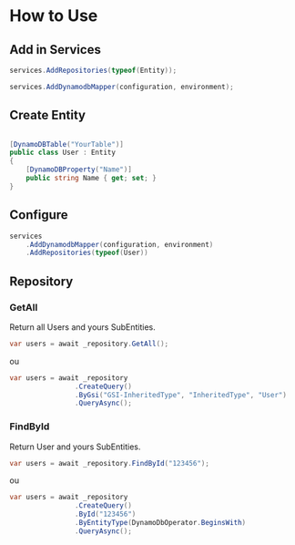 # How to Use

## Add in Services

```C#
services.AddRepositories(typeof(Entity));
```

```C#
services.AddDynamodbMapper(configuration, environment);
```
## Create Entity

```C#

[DynamoDBTable("YourTable")]
public class User : Entity
{
    [DynamoDBProperty("Name")]
    public string Name { get; set; }
}
```

## Configure
```c#
services
    .AddDynamodbMapper(configuration, environment)
    .AddRepositories(typeof(User))
```

## Repository

### GetAll

Return all Users and yours SubEntities.

```c#
var users = await _repository.GetAll();
```

ou

```c#
var users = await _repository
                .CreateQuery()
                .ByGsi("GSI-InheritedType", "InheritedType", "User")
                .QueryAsync();
```

### FindById

Return User and yours SubEntities.

```c#
var users = await _repository.FindById("123456");
```

ou

```c#
var users = await _repository
                .CreateQuery()
                .ById("123456")
                .ByEntityType(DynamoDbOperator.BeginsWith)
                .QueryAsync();
```


